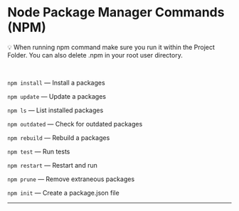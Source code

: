 # Node Package Manager Commands (NPM)


💡 When running npm command make sure you run it within the Project Folder. You can also delete .npm in your root user directory.

<br/>

`npm install` — Install a packages

`npm update` — Update a packages

`npm ls` — List installed packages

`npm outdated` — Check for outdated packages

`npm rebuild` — Rebuild a packages

`npm test` — Run tests

`npm restart` — Restart and run

`npm prune` — Remove extraneous packages

`npm init` — Create a package.json file

---